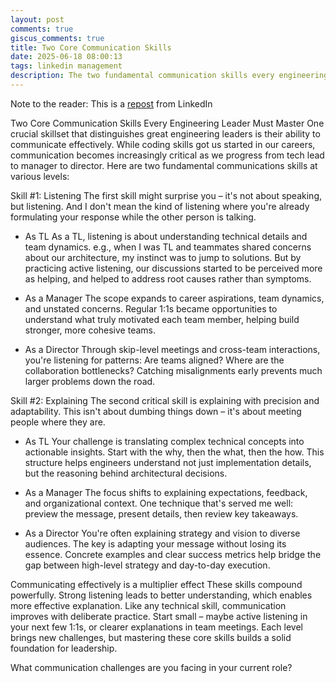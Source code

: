 ```yaml
---
layout: post
comments: true
giscus_comments: true
title: Two Core Communication Skills
date: 2025-06-18 08:00:13
tags: linkedin management
description: The two fundamental communication skills every engineering leader must master - active listening and clear explanation, tailored for each level of leadership.
---
```


Note to the reader: This is a [repost](https://www.linkedin.com/posts/yewjinlim_two-core-communication-skills-every-engineering-activity-7270283734174593024--oX_?utm_source=share&utm_medium=member_desktop&rcm=ACoAAAD4xmMBhqAf0RkmEot2NJkJA3gvq31H7Os) from LinkedIn

Two Core Communication Skills Every Engineering Leader Must Master
One crucial skillset that distinguishes great engineering leaders is their ability to communicate effectively. While coding skills got us started in our careers, communication becomes increasingly critical as we progress from tech lead to manager to director. Here are two fundamental communications skills at various levels:

Skill #1: Listening
The first skill might surprise you – it's not about speaking, but listening. And I don't mean the kind of listening where you're already formulating your response while the other person is talking.

- As TL
  As a TL, listening is about understanding technical details and team dynamics. e.g., when I was TL and teammates shared concerns about our architecture, my instinct was to jump to solutions. But by practicing active listening, our discussions started to be perceived more as helping, and helped to address root causes rather than symptoms.

- As a Manager
  The scope expands to career aspirations, team dynamics, and unstated concerns. Regular 1:1s became opportunities to understand what truly motivated each team member, helping build stronger, more cohesive teams.

- As a Director
  Through skip-level meetings and cross-team interactions, you're listening for patterns: Are teams aligned? Where are the collaboration bottlenecks? Catching misalignments early prevents much larger problems down the road.

Skill #2: Explaining
The second critical skill is explaining with precision and adaptability. This isn't about dumbing things down – it's about meeting people where they are.

- As TL
  Your challenge is translating complex technical concepts into actionable insights. Start with the why, then the what, then the how. This structure helps engineers understand not just implementation details, but the reasoning behind architectural decisions.

- As a Manager
  The focus shifts to explaining expectations, feedback, and organizational context. One technique that's served me well: preview the message, present details, then review key takeaways.

- As a Director
  You're often explaining strategy and vision to diverse audiences. The key is adapting your message without losing its essence. Concrete examples and clear success metrics help bridge the gap between high-level strategy and day-to-day execution.

Communicating effectively is a multiplier effect
These skills compound powerfully. Strong listening leads to better understanding, which enables more effective explanation. Like any technical skill, communication improves with deliberate practice. Start small – maybe active listening in your next few 1:1s, or clearer explanations in team meetings. Each level brings new challenges, but mastering these core skills builds a solid foundation for leadership.

What communication challenges are you facing in your current role?
